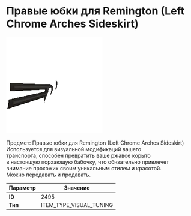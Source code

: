 # Правые юбки для Remington (Left Chrome Arches Sideskirt)

![Item Image](../img/2495.webp?raw=true)

Предмет: Правые юбки для Remington (Left Chrome Arches Sideskirt)<br>Используется для визуальной модификаций вашего<br>транспорта, способен превратить ваше ржавое корыто<br>в настоящую порхающую бабочку, что обязательно привлечет<br>внимание прохожих своим уникальным стилем и красотой.<br>Можно передавать и продавать.


| Параметр | Значение |
|----------|----------|
| **ID** | 2495 |
| **Тип** | ITEM_TYPE_VISUAL_TUNING |

